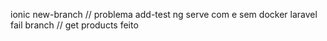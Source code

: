 ionic new-branch // problema add-test ng serve com e sem docker 
laravel fail branch // get products feito